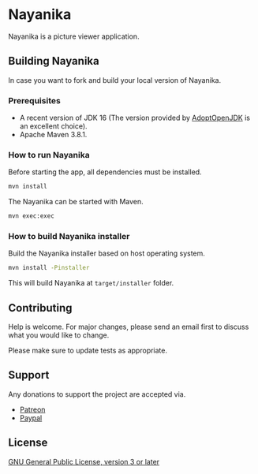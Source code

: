 # Nayanika

Nayanika is a picture viewer application. 

## Building Nayanika

In case you want to fork and build your local version of Nayanika.

### Prerequisites

- A recent version of JDK 16 (The version provided by [AdoptOpenJDK](https://adoptopenjdk.net/) is an excellent choice).
- Apache Maven 3.8.1.

### How to run Nayanika

Before starting the app, all dependencies must be installed.

```bash
mvn install
```

The Nayanika can be started with Maven.

```bash
mvn exec:exec
```

### How to build Nayanika installer

Build the Nayanika installer based on host operating system.

```bash
mvn install -Pinstaller
```

This will build Nayanika at `target/installer` folder.

## Contributing

Help is welcome.
For major changes, please send an email first to discuss what you would like to change.

Please make sure to update tests as appropriate.

## Support

Any donations to support the project are accepted via.

- [Patreon](https://www.patreon.com/swardana)
- [Paypal](https://www.paypal.me/sukmawardana/10)

## License

[GNU General Public License, version 3 or later](COPYING)